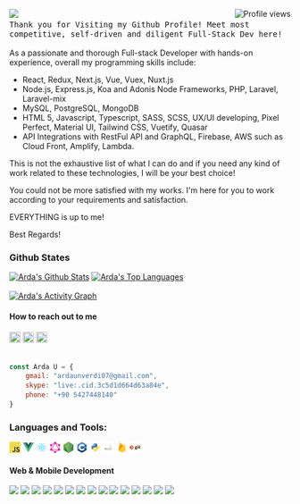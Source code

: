 <img src="https://gpvc.arturio.dev/leonmax0623" alt="Profile views" align='right'/> <a href="https://github.com/leonmax0623/leonmax0623/"> </a>
<a href="https://github.com/DenverCoder1/readme-typing-svg"><img src="https://readme-typing-svg.herokuapp.com?lines=%20Incredable+Senior+Front+End+Developer;Full+Stack+Web+Developer;Enthusiastic+Javascript+Developer;I%20will%20provide%20you%20prompt%20updates%20and%20100% %20satisfaction.&center=true&width=380&height=45"></a>
<br/>
<samp>
Thank you for Visiting my Github Profile!
Meet most competitive, self-driven and diligent Full-Stack Dev here!
</samp>
<br/>
<br/>
As a passionate and thorough Full-stack Developer with hands-on experience, overall my programming skills include:
- React, Redux, Next.js, Vue, Vuex, Nuxt.js
- Node.js, Express.js, Koa and Adonis Node Frameworks, PHP, Laravel, Laravel-mix
- MySQL, PostgreSQL, MongoDB
- HTML 5, Javascript, Typescript, SASS, SCSS, UX/UI developing, Pixel Perfect, Material UI, Tailwind CSS, Vuetify, Quasar
- API Integrations with RestFul API and GraphQL, Firebase, AWS such as Cloud Front, Amplify, Lambda.

This is not the exhaustive list of what I can do and if you need any kind of work related to these technologies, I will be your best choice!

You could not be more satisfied with my works.
I'm here for you to work according to your requirements and satisfaction.

EVERYTHING is up to me!

Best Regards!

### Github States

<a href="https://github.com/anuraghazra/github-readme-stats"><img alt="Arda's Github Stats" src="https://github-readme-stats.vercel.app/api?username=leonmax0623&show_icons=true&count_private=true&theme=react&hide_border=true&bg_color=1F222E&title_color=F85D7F&icon_color=F8D866" height="192px"/></a>
<a href="https://github.com/anuraghazra/github-readme-stats"><img alt="Arda's Top Languages" src="https://github-readme-stats.vercel.app/api/top-langs/?username=leonmax0623&langs_count=8&layout=compact&theme=react&hide_border=true&bg_color=1F222E&title_color=F85D7F&icon_color=F8D866" height="192px"/></a>
<br/>
<br/>
<a href="https://github.com/ashutosh00710/github-readme-activity-graph"><img alt="Arda's Activity Graph" src="https://activity-graph.herokuapp.com/graph?username=leonmax0623&custom_title=Arda%20Unverdi's%20Contribution%20Graph&bg_color=1F222E&color=F8D866&line=F85D7F&point=FFFFFF&hide_border=true" /></a>
<br/>

<h4>How to reach out to me</h4>
<code><img src="https://user-images.githubusercontent.com/68467379/156589277-4141e6b0-abc0-457a-a237-edbf1e33d3e7.png?raw=true" width="20" height="20"/></code>
<code><img src="https://user-images.githubusercontent.com/68467379/156588352-bed86522-7c93-4726-ad82-fc3d641299a1.png?raw=true" width="20" height="20"/></code>
<code><img src="https://user-images.githubusercontent.com/68467379/156589760-061d5e38-b92e-4a5e-bda0-800a530be410.png?raw=true" width="20" height="20"/></code>
<br/><br/>


```javascript
const Arda U = {
	gmail: "ardaunverdi07@gmail.com",
	skype: "live:.cid.3c5d1d664d63a84e",
	phone: "+90 5427448140"
}
```


### Languages and Tools:

<code><img height="20" src="https://raw.githubusercontent.com/github/explore/80688e429a7d4ef2fca1e82350fe8e3517d3494d/topics/javascript/javascript.png"></code>
<code><img height="20" src="https://raw.githubusercontent.com/github/explore/80688e429a7d4ef2fca1e82350fe8e3517d3494d/topics/vue/vue.png"></code>
<code><img height="20" src="https://raw.githubusercontent.com/github/explore/80688e429a7d4ef2fca1e82350fe8e3517d3494d/topics/react/react.png"></code>
<code><img height="20" src="https://raw.githubusercontent.com/github/explore/5c058a388828bb5fde0bcafd4bc867b5bb3f26f3/topics/graphql/graphql.png"></code>
<code><img height="20" src="https://raw.githubusercontent.com/github/explore/80688e429a7d4ef2fca1e82350fe8e3517d3494d/topics/nodejs/nodejs.png"></code>
<code><img height="20" src="https://raw.githubusercontent.com/github/explore/80688e429a7d4ef2fca1e82350fe8e3517d3494d/topics/cpp/cpp.png"></code>
<code><img height="20" src="https://raw.githubusercontent.com/github/explore/80688e429a7d4ef2fca1e82350fe8e3517d3494d/topics/python/python.png"></code>
<code><img height="20" src="https://raw.githubusercontent.com/github/explore/80688e429a7d4ef2fca1e82350fe8e3517d3494d/topics/mysql/mysql.png"></code>
<code><img height="20" src="https://raw.githubusercontent.com/github/explore/80688e429a7d4ef2fca1e82350fe8e3517d3494d/topics/firebase/firebase.png"></code>
<code><img height="20" src="https://raw.githubusercontent.com/github/explore/80688e429a7d4ef2fca1e82350fe8e3517d3494d/topics/git/git.png"></code>

#### Web & Mobile Development

![](https://img.shields.io/badge/Framework-Angular-informational?style=flat&logo=angular&logoColor=white&color=3bac3a)
![](https://img.shields.io/badge/Framework-React-informational?style=flat&logo=react&logoColor=white&color=3bac3a)
![](https://img.shields.io/badge/Framework-Vue-informational?style=flat&logo=vue.js&logoColor=white&color=3bac3a)
![](https://img.shields.io/badge/Framework-React_Native-informational?style=flat&logo=react&logoColor=white&color=3bac3a)
![](https://img.shields.io/badge/Framework-Ionic-informational?style=flat&logo=ionic&logoColor=white&color=3bac3a)
![](https://img.shields.io/badge/Framework-Laravel-informational?style=flat&logo=laravel&logoColor=white&color=3bac3a)
![](https://img.shields.io/badge/Language-JavaScript-informational?style=flat&logo=javascript&logoColor=white&color=3bac3a)
![](https://img.shields.io/badge/Language-TypeScript-informational?style=flat&logo=typescript&logoColor=white&color=3bac3a)
![](https://img.shields.io/badge/Language-PHP-informational?style=flat&logo=php&logoColor=white&color=3bac3a)
![](https://img.shields.io/badge/Language-Python-informational?style=flat&logo=python&logoColor=white&color=3bac3a)
![](https://img.shields.io/badge/CI/CD-Github_Action-informational?style=flat&logo=github&logoColor=white&color=3bac3a)
![](https://img.shields.io/badge/Database-PostgreSQL-informational?style=flat&logo=postgresql&logoColor=white&color=3bac3a)
![](https://img.shields.io/badge/Database-MySQL-informational?style=flat&logo=mysql&logoColor=white&color=3bac3a)
![](https://img.shields.io/badge/Database-MongoDB-informational?style=flat&logo=mongodb&logoColor=white&color=3bac3a)
![](https://img.shields.io/badge/Database-Sqlite-informational?style=flat&logo=sqlite&logoColor=white&color=3bac3a)
